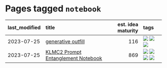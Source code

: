 # Pages tagged `notebook`

|last_modified|title|est. idea maturity|tags
|:---|:---|---:|:---|
|2023-07-25|[generative outfill](../generative_outfill.md)|116|[![](https://img.shields.io/badge/tag-art-35d2ce)](../tags/art.md) [![](https://img.shields.io/badge/tag-notebook-d2ea1b)](../tags/notebook.md) [![](https://img.shields.io/badge/tag-tooling-e6ab9)](../tags/tooling.md)|
|2023-07-25|[KLMC2 Prompt Entanglement Notebook](../klmc2-prompt-entanglement.md)|869|[![](https://img.shields.io/badge/tag-completed-8fb3d)](../tags/completed.md) [![](https://img.shields.io/badge/tag-notebook-d2ea1b)](../tags/notebook.md) [![](https://img.shields.io/badge/tag-prompting-b08442)](../tags/prompting.md) [![](https://img.shields.io/badge/tag-tooling-e6ab9)](../tags/tooling.md)|
